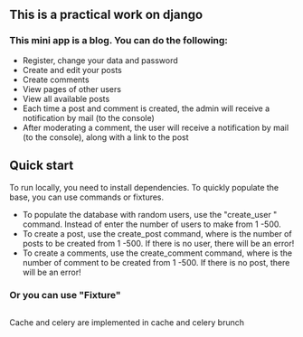 ## This is a practical work on django
### This mini app is a blog. You can do the following:
- Register, change your data and password
- Create and edit your posts
- Create comments
- View pages of other users
- View all available posts
- Each time a post and comment is created, the admin will receive a notification by mail (to the console)
- After moderating a comment, the user will receive a notification by mail (to the console),
along with a link to the post

## Quick start
To run locally, you need to install dependencies. 
To quickly populate the base, you can use commands or fixtures.

- To populate the database with random users, use the "create_user <int>" command. Instead of <int> enter the number
of users to make from 1 -500.
- To create a post, use the create_post <int> command, where <int> is the number of posts to be created from 1 -500. 
If there is no user, there will be an error!
- To create a comments, use the create_comment <int> command, where <int> is the number of comment to be created from 1 -500. 
If there is no post, there will be an error!

### Or you can use "Fixture"

##
Cache and celery are implemented in cache and celery brunch
